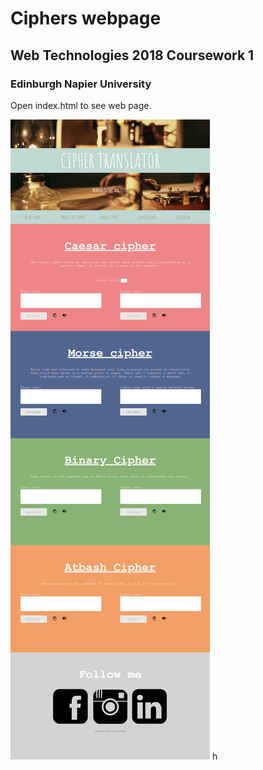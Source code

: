 # Ciphers webpage

## Web Technologies 2018 Coursework 1 

### Edinburgh Napier University

Open index.html to see web page.

![Screenshot](img/screenshot.png)
h
